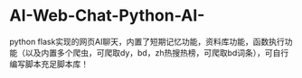 # AI-Web-Chat-Python-AI-
python flask实现的网页AI聊天，内置了短期记忆功能，资料库功能，函数执行功能（以及内置多个爬虫，可爬取dy，bd，zh热搜热榜，可爬取bd词条），可自行编写脚本充足脚本库！
